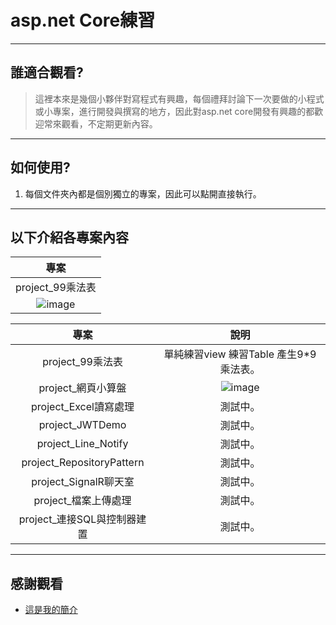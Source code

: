 # asp.net Core練習

----
## 誰適合觀看?


> 這裡本來是幾個小夥伴對寫程式有興趣，每個禮拜討論下一次要做的小程式或小專案，進行開發與撰寫的地方，因此對asp.net core開發有興趣的都歡迎常來觀看，不定期更新內容。

----
## 如何使用?
1. 每個文件夾內都是個別獨立的專案，因此可以點開直接執行。


----
## 以下介紹各專案內容
| 專案 |
| :---:| 
|project_99乘法表
|![image](https://heartlikebread.github.io/Heartlikebread/Booststrap/backhand.jpg)



| 專案 | 說明|
|  :---:       |     :---:      |
|project_99乘法表   | 單純練習view 練習Table 產生9*9乘法表。    |
| project_網頁小算盤    | ![image](https://heartlikebread.github.io/Heartlikebread/Booststrap/backhand.jpg)      |
|project_Excel讀寫處理    | 測試中。       |
| project_JWTDemo  | 測試中。       |
|project_Line_Notify  | 測試中。       |
| project_RepositoryPattern  | 測試中。       |
| project_SignalR聊天室  | 測試中。       |
|project_檔案上傳處理    | 測試中。       |
|project_連接SQL與控制器建置  | 測試中。       |

----
## 感謝觀看
* [這是我的簡介](https://heartlikebread.github.io/Heartlikebread/PersonalWorks/index.html)
